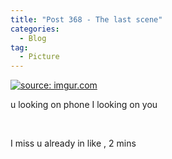 ```yaml
---
title: "Post 368 - The last scene"
categories:
  - Blog
tag:
  - Picture
---
```



<a href="https://imgur.com/7nNXDLV"><img src="https://i.imgur.com/7nNXDLV.jpg" title="source: imgur.com" /></a>

u looking on phone I looking on you

<br>

I miss u already in like , 2 mins



<script src="https://utteranc.es/client.js"
        repo="serendipityinlife/serendipityinlife.github.io"
        issue-term="pathname"
        theme="github-light"
        crossorigin="anonymous"
        async>
</script>

